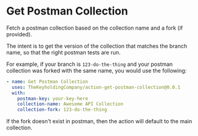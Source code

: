 # Get Postman Collection

Fetch a postman collection based on the collection name and a fork (if provided).

The intent is to get the version of the collection that matches the branch name, so that the right postman tests are run.

For example, if your branch is `123-do-the-thing` and your postman collection was forked with the same name, you would use the following:

```yml
- name: Get Postman Collection
  uses: TheKeyholdingCompany/action-get-postman-collection@0.0.1
  with:
    postman-key: your-key-here
    collection-name: Awesome API Collection
    collection-fork: 123-do-the-thing
```

If the fork doesn't exist in postman, then the action will default to the main collection.
